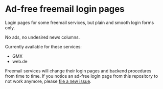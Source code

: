 # Ad-free freemail login pages
Login pages for some freemail services, but plain and smooth login forms only.

No ads, no undesired news columns.

Currently available for these services:
* GMX
* web.de

Freemail services will change their login pages and backend procedures from time to time. If you notice an ad-free login page from this repository to not work anymore, please [file a new issue](https://github.com/shishakohle/ad-free_freemail_loginpages/issues/new "file a new issue").
